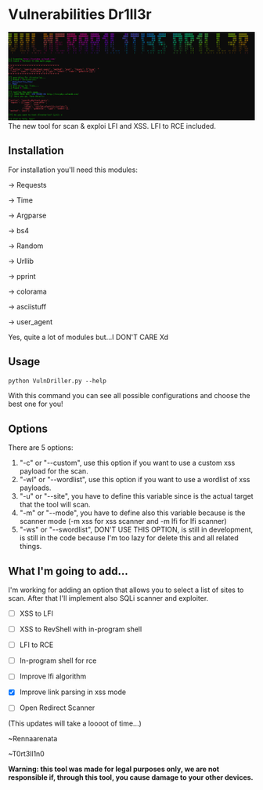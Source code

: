 # Vulnerabilities Dr1ll3r
![Banner](samplee.png)
The new tool for scan & exploi LFI and XSS.
LFI to RCE included.

## Installation
For installation you'll need this modules:

-> Requests

-> Time

-> Argparse

-> bs4

-> Random

-> Urllib

-> pprint

-> colorama

-> asciistuff

-> user_agent

Yes, quite a lot of modules but...I DON'T CARE Xd

## Usage
` python VulnDriller.py --help `

With this command you can see all possible configurations and choose the best one for you!

## Options
There are 5 options:
1. "-c" or "--custom", use this option if you want to use a custom xss payload for the scan.
2. "-wl" or "--wordlist", use this option if you want to use a wordlist of xss payloads.
3. "-u" or "--site", you have to define this variable since is the actual target that the tool will scan.
4. "-m" or "--mode", you have to define also this variable because is the scanner mode (-m xss for xss scanner and -m lfi for lfi scanner)
5. "-ws" or "--swordlist", DON'T USE THIS OPTION, is still in development, is still in the code because I'm too lazy for delete this and all related things.


## What I'm going to add...
I'm working for adding an option that allows you to select a list of sites to scan.
After that I'll implement also SQLi scanner and exploiter.

- [ ] XSS to LFI

- [ ] XSS to RevShell with in-program shell

- [ ] LFI to RCE

- [ ] In-program shell for rce

- [ ] Improve lfi algorithm

- [x] Improve link parsing in xss mode

- [ ] Open Redirect Scanner

(This updates will take a loooot of time...)

~Rennaarenata

~T0rt3ll1n0



**Warning: this tool was made for legal purposes only, we are not responsible if, through this tool, you cause damage to your other devices.**
